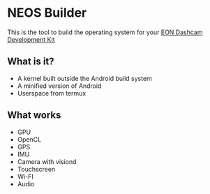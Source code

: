 NEOS Builder
======

This is the tool to build the operating system for your [EON Dashcam Development Kit](https://shop.comma.ai/products/eon-dashcam-devkit)

What is it?
------

* A kernel built outside the Android build system
* A minified version of Android
* Userspace from termux

What works
-----

* GPU
* OpenCL
* GPS
* IMU
* Camera with visiond
* Touchscreen
* Wi-FI
* Audio

